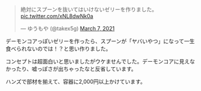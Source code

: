 <blockquote class="twitter-tweet"><p lang="ja" dir="ltr">絶対にスプーンを抜いてはいけないゼリーを作りました。 <a href="https://t.co/xNL8dwNk0a">pic.twitter.com/xNL8dwNk0a</a></p>&mdash; ゆうもや (@takex5g) <a href="https://twitter.com/takex5g/status/1368558883849957379?ref_src=twsrc%5Etfw">March 7, 2021</a></blockquote>

デーモンコアっぽいゼリーを作ったら、スプーンが「ヤバいやつ」になって一生食べられないのでは！？と思い作りました。

コンセプトは超面白いと思いましたがウケませんでした。デーモンコアに見えなかったり、嘘っぽさが出ちゃったなと反省しています。

ハンズで部材を揃えて、容器に2,000円以上かけています。